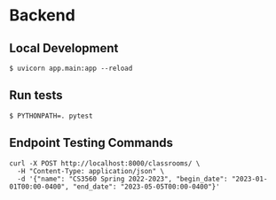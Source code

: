 # Backend

## Local Development

```console
$ uvicorn app.main:app --reload
```

## Run tests

```console
$ PYTHONPATH=. pytest
```

## Endpoint Testing Commands

```console
curl -X POST http://localhost:8000/classrooms/ \
  -H "Content-Type: application/json" \
  -d '{"name": "CS3560 Spring 2022-2023", "begin_date": "2023-01-01T00:00-0400", "end_date": "2023-05-05T00:00-0400"}'
```